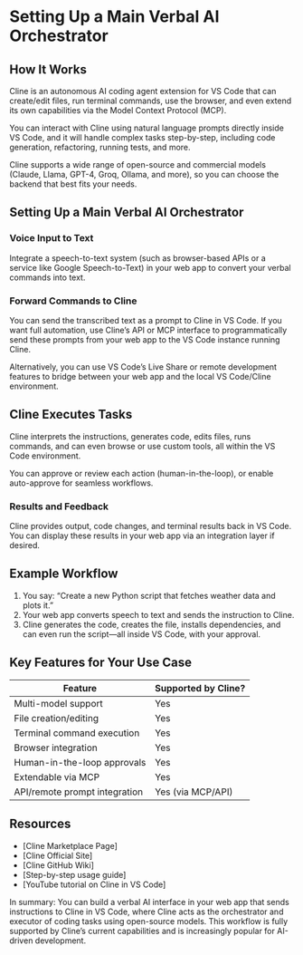 # Setting Up a Main Verbal AI Orchestrator

## How It Works

Cline is an autonomous AI coding agent extension for VS Code that can create/edit files, run terminal commands, use the browser, and even extend its own capabilities via the Model Context Protocol (MCP).

You can interact with Cline using natural language prompts directly inside VS Code, and it will handle complex tasks step-by-step, including code generation, refactoring, running tests, and more.

Cline supports a wide range of open-source and commercial models (Claude, Llama, GPT-4, Groq, Ollama, and more), so you can choose the backend that best fits your needs.

## Setting Up a Main Verbal AI Orchestrator

### Voice Input to Text

Integrate a speech-to-text system (such as browser-based APIs or a service like Google Speech-to-Text) in your web app to convert your verbal commands into text.

### Forward Commands to Cline

You can send the transcribed text as a prompt to Cline in VS Code. If you want full automation, use Cline’s API or MCP interface to programmatically send these prompts from your web app to the VS Code instance running Cline.

Alternatively, you can use VS Code’s Live Share or remote development features to bridge between your web app and the local VS Code/Cline environment.

## Cline Executes Tasks

Cline interprets the instructions, generates code, edits files, runs commands, and can even browse or use custom tools, all within the VS Code environment.

You can approve or review each action (human-in-the-loop), or enable auto-approve for seamless workflows.

### Results and Feedback

Cline provides output, code changes, and terminal results back in VS Code. You can display these results in your web app via an integration layer if desired.

## Example Workflow

1. You say: “Create a new Python script that fetches weather data and plots it.”
2. Your web app converts speech to text and sends the instruction to Cline.
3. Cline generates the code, creates the file, installs dependencies, and can even run the script—all inside VS Code, with your approval.

## Key Features for Your Use Case

| Feature | Supported by Cline? |
|---------|---------------------|
| Multi-model support | Yes |
| File creation/editing | Yes |
| Terminal command execution | Yes |
| Browser integration | Yes |
| Human-in-the-loop approvals | Yes |
| Extendable via MCP | Yes |
| API/remote prompt integration | Yes (via MCP/API) |

## Resources

- [Cline Marketplace Page]
- [Cline Official Site]
- [Cline GitHub Wiki]
- [Step-by-step usage guide]
- [YouTube tutorial on Cline in VS Code]

In summary: You can build a verbal AI interface in your web app that sends instructions to Cline in VS Code, where Cline acts as the orchestrator and executor of coding tasks using open-source models. This workflow is fully supported by Cline’s current capabilities and is increasingly popular for AI-driven development.
